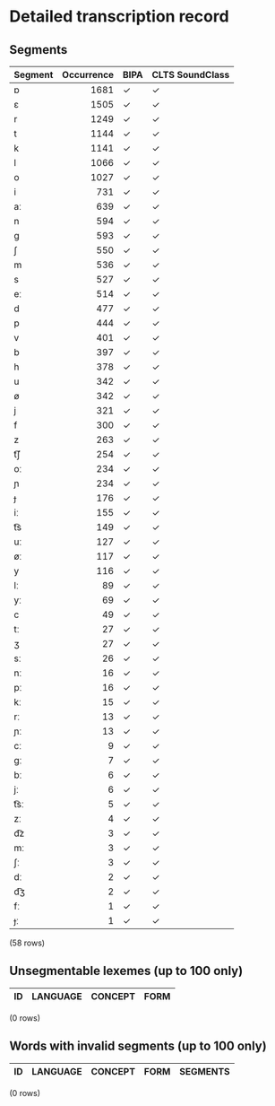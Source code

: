 
# Detailed transcription record

## Segments

| Segment | Occurrence | BIPA | CLTS SoundClass |
|:----------|-------------:|:-------|:------------------|
| ɒ | 1681 | ✓ | ✓ |
| ɛ | 1505 | ✓ | ✓ |
| r | 1249 | ✓ | ✓ |
| t | 1144 | ✓ | ✓ |
| k | 1141 | ✓ | ✓ |
| l | 1066 | ✓ | ✓ |
| o | 1027 | ✓ | ✓ |
| i | 731 | ✓ | ✓ |
| aː | 639 | ✓ | ✓ |
| n | 594 | ✓ | ✓ |
| ɡ | 593 | ✓ | ✓ |
| ʃ | 550 | ✓ | ✓ |
| m | 536 | ✓ | ✓ |
| s | 527 | ✓ | ✓ |
| eː | 514 | ✓ | ✓ |
| d | 477 | ✓ | ✓ |
| p | 444 | ✓ | ✓ |
| v | 401 | ✓ | ✓ |
| b | 397 | ✓ | ✓ |
| h | 378 | ✓ | ✓ |
| u | 342 | ✓ | ✓ |
| ø | 342 | ✓ | ✓ |
| j | 321 | ✓ | ✓ |
| f | 300 | ✓ | ✓ |
| z | 263 | ✓ | ✓ |
| t͡ʃ | 254 | ✓ | ✓ |
| oː | 234 | ✓ | ✓ |
| ɲ | 234 | ✓ | ✓ |
| ɟ | 176 | ✓ | ✓ |
| iː | 155 | ✓ | ✓ |
| t͡s | 149 | ✓ | ✓ |
| uː | 127 | ✓ | ✓ |
| øː | 117 | ✓ | ✓ |
| y | 116 | ✓ | ✓ |
| lː | 89 | ✓ | ✓ |
| yː | 69 | ✓ | ✓ |
| c | 49 | ✓ | ✓ |
| tː | 27 | ✓ | ✓ |
| ʒ | 27 | ✓ | ✓ |
| sː | 26 | ✓ | ✓ |
| nː | 16 | ✓ | ✓ |
| pː | 16 | ✓ | ✓ |
| kː | 15 | ✓ | ✓ |
| rː | 13 | ✓ | ✓ |
| ɲː | 13 | ✓ | ✓ |
| cː | 9 | ✓ | ✓ |
| ɡː | 7 | ✓ | ✓ |
| bː | 6 | ✓ | ✓ |
| jː | 6 | ✓ | ✓ |
| t͡sː | 5 | ✓ | ✓ |
| zː | 4 | ✓ | ✓ |
| d͡z | 3 | ✓ | ✓ |
| mː | 3 | ✓ | ✓ |
| ʃː | 3 | ✓ | ✓ |
| dː | 2 | ✓ | ✓ |
| d͡ʒ | 2 | ✓ | ✓ |
| fː | 1 | ✓ | ✓ |
| ɟː | 1 | ✓ | ✓ |

(58 rows)



## Unsegmentable lexemes (up to 100 only)

| ID | LANGUAGE | CONCEPT | FORM |
|------|------------|-----------|--------|

(0 rows)



## Words with invalid segments (up to 100 only)

| ID | LANGUAGE | CONCEPT | FORM | SEGMENTS |
|------|------------|-----------|--------|------------|

(0 rows)



